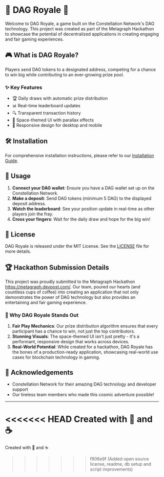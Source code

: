 # 🌟 DAG Royale 🚀

Welcome to DAG Royale, a game built on the Constellation Network's DAG technology. This project was created as part of the Metagraph Hackathon to showcase the potential of decentralized applications in creating engaging and fair gaming experiences.

## 🎮 What is DAG Royale?

Players send DAG tokens to a designated address, competing for a chance to win big while contributing to an ever-growing prize pool.

### ✨ Key Features

- 🏆 Daily draws with automatic prize distribution
- 📊 Real-time leaderboard updates
- 🔍 Transparent transaction history
- 🎨 Space-themed UI with parallax effects
- 📱 Responsive design for desktop and mobile

## 🛠 Installation
For comprehensive installation instructions, please refer to our [Installation Guide](INSTALL.md).

## 🚀 Usage

1. **Connect your DAG wallet**: Ensure you have a DAG wallet set up on the Constellation Network.
2. **Make a deposit**: Send DAG tokens (minimum 5 DAG) to the displayed deposit address.
3. **Watch the leaderboard**: See your position update in real-time as other players join the fray.
4. **Cross your fingers**: Wait for the daily draw and hope for the big win!

## 📜 License

DAG Royale is released under the MIT License. See the [LICENSE](LICENSE) file for more details.

## 🏆 Hackathon Submission Details

This project was proudly submitted to the Metagraph Hackathon https://metagraph.devpost.com/. Our team, poured our hearts (and countless cups of coffee) into creating an application that not only demonstrates the power of DAG technology but also provides an entertaining and fair gaming experience.

### 🌟 Why DAG Royale Stands Out

1. **Fair Play Mechanics**: Our prize distribution algorithm ensures that every participant has a chance to win, not just the top contributors.
2. **Stunning Visuals**: The space-themed UI isn't just pretty - it's a performant, responsive design that works across devices.
3. **Real-World Potential**: While created for a hackathon, DAG Royale has the bones of a production-ready application, showcasing real-world use cases for blockchain technology in gaming.

## 🙏 Acknowledgements

- Constellation Network for their amazing DAG technology and developer support
- Our tireless team members who made this cosmic adventure possible!

---

<<<<<<< HEAD
Created with 💖 and ☕ 
=======
Created with 💖 and ☕ 
>>>>>>> f906e9f (Added open source license, readme, db setup and script improvements)
